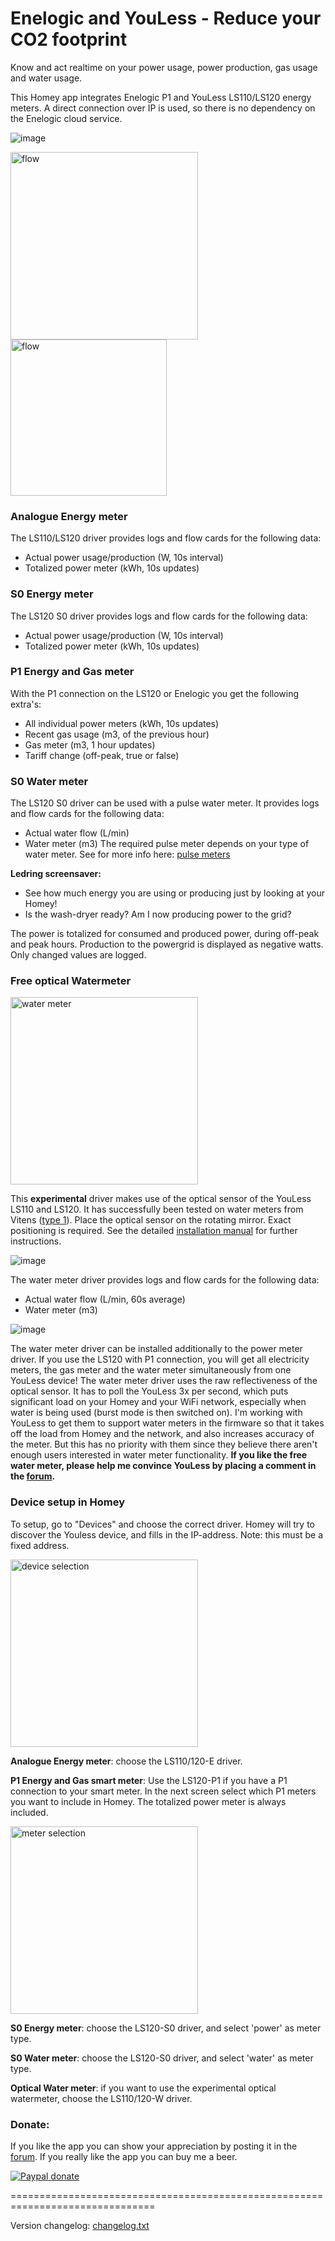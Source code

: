 # Enelogic and YouLess - Reduce your CO2 footprint #

Know and act realtime on your power usage, power production, gas usage and water usage.

This Homey app integrates Enelogic P1 and YouLess LS110/LS120 energy meters. A direct connection over IP is used, so there is no dependency on the Enelogic cloud service.

![image][energy-insights-image]

<img src="https://aws1.discourse-cdn.com/business4/uploads/athom/original/2X/2/299dded923fcf0a98eb259837ba3aaf8776dd3f1.png" alt="flow" width="300"/>

<img src="https://aws1.discourse-cdn.com/business4/uploads/athom/original/2X/b/bcb4324be5981edf83ad4617a11b2b45a64f0668.png" alt="flow" width="250"/>


### Analogue Energy meter ###
The LS110/LS120 driver provides logs and flow cards for the following data:
- Actual power usage/production (W, 10s interval)
- Totalized power meter (kWh, 10s updates)

### S0 Energy meter ###
The LS120 S0 driver provides logs and flow cards for the following data:
- Actual power usage/production (W, 10s interval)
- Totalized power meter (kWh, 10s updates)

### P1 Energy and Gas meter ###
With the P1 connection on the LS120 or Enelogic you get the following extra's:
- All individual power meters (kWh, 10s updates)
- Recent gas usage (m3, of the previous hour)
- Gas meter (m3, 1 hour updates)
- Tariff change (off-peak, true or false)

### S0 Water meter ###
The LS120 S0 driver can be used with a pulse water meter.
It provides logs and flow cards for the following data:
- Actual water flow (L/min)
- Water meter (m3)
The required pulse meter depends on your type of water meter. See for more info here: [pulse meters]

**Ledring screensaver:**
- See how much energy you are using or producing just by looking at your Homey!
- Is the wash-dryer ready? Am I now producing power to the grid?

The power is totalized for consumed and produced power, during off-peak and peak hours. Production to the powergrid is displayed as negative watts. Only changed values are logged.


### Free optical Watermeter ###
<img src="https://forum.athom.com/uploads/editor/wb/kkyxklvl0jqc.jpg" alt="water meter" width="300"/>

This **experimental** driver makes use of the optical sensor of the YouLess LS110 and LS120. It has successfully been tested on water meters from Vitens ([type 1]). Place the optical sensor on the rotating mirror. Exact positioning is required. See the detailed [installation manual] for further instructions.

![image][water-insights-image]

The water meter driver provides logs and flow cards for the following data:
- Actual water flow (L/min, 60s average)
- Water meter (m3)

![image][water-mobile-card-image]

The water meter driver can be installed additionally to the power meter driver. If you use the LS120 with P1 connection, you will get all electricity meters, the gas meter and the water meter simultaneously from one YouLess device! The water meter driver uses the raw reflectiveness of the optical sensor. It has to poll the YouLess 3x per second, which puts significant load on your Homey and your WiFi network, especially when water is being used (burst mode is then switched on). I'm working with YouLess to get them to support water meters in the firmware so that it takes off the load from Homey and the network, and also increases accuracy of the meter. But this has no priority with them since they believe there aren't enough users interested in water meter functionality.
**If you like the free water meter, please help me convince YouLess by placing a comment in the [forum].**

### Device setup in Homey ###

To setup, go to "Devices" and choose the correct driver. Homey will try to discover the Youless device, and fills in the IP-address. Note: this must be a fixed address.

<img src="https://aws1.discourse-cdn.com/business4/uploads/athom/original/2X/7/7ab6df64224bb168feb4040646e4527ae1980499.jpeg" alt="device selection" width="300"/>

**Analogue Energy meter**: choose the LS110/120-E driver.

**P1 Energy and Gas smart meter**: Use the LS120-P1 if you have a P1 connection to your smart meter. In the next screen select which P1 meters you want to include in Homey. The totalized power meter is always included.

<img src="https://aws1.discourse-cdn.com/business4/uploads/athom/original/2X/6/66edb77ec4f82b4818916068ba4eb114334f3b4b.png" alt="meter selection" width="300"/>

**S0 Energy meter**: choose the LS120-S0 driver, and select 'power' as meter type.

**S0 Water meter**: choose the LS120-S0 driver, and select 'water' as meter type. 

**Optical Water meter**: if you want to use the experimental optical watermeter, choose the LS110/120-W driver.



### Donate: ###
If you like the app you can show your appreciation by posting it in the [forum].
If you really like the app you can buy me a beer.

[![Paypal donate][pp-donate-image]][pp-donate-link]


===============================================================================

Version changelog: [changelog.txt]

[type 1]: https://www.vitens.nl/service/watermeter
[pulse meters]: http://hw.homewizard.net/nl/support/solutions/articles/19000081111-het-watergebruik-meten-met-de-energylink
[forum]: https://community.athom.com/t/4235
[installation manual]: https://forum.athom.com/discussion/comment/61126/#Comment_61126
[pp-donate-link]: https://www.paypal.com/cgi-bin/webscr?cmd=_s-xclick&hosted_button_id=FV7VNCQ6XBY6L
[pp-donate-image]: https://www.paypalobjects.com/en_US/i/btn/btn_donate_SM.gif
[energy-device-image]: https://aws1.discourse-cdn.com/business4/uploads/athom/original/2X/7/7ab6df64224bb168feb4040646e4527ae1980499.jpeg
[energy-insights-image]: https://aws1.discourse-cdn.com/business4/uploads/athom/original/2X/b/b9d85ac81450ad9ad18a2fb66b04d6a2d338f123.png
[water-mobile-card-image]: https://discourse-cdn-sjc1.com/business4/uploads/athom/original/2X/b/bf55a4ea7d276e559436363ef6e0797528f90814.png
[water-insights-image]: https://discourse-cdn-sjc1.com/business4/uploads/athom/original/2X/5/53ff080e7e55cdc13911a761c384683fd6612b46.png
[water-meter-image]: https://forum.athom.com/uploads/editor/wb/kkyxklvl0jqc.jpg
[devices-image]: https://sjc1.discourse-cdn.com/business4/uploads/athom/original/2X/7/7ab6df64224bb168feb4040646e4527ae1980499.jpeg
[changelog.txt]: https://github.com/gruijter/com.gruijter.enelogic/blob/master/changelog.txt
